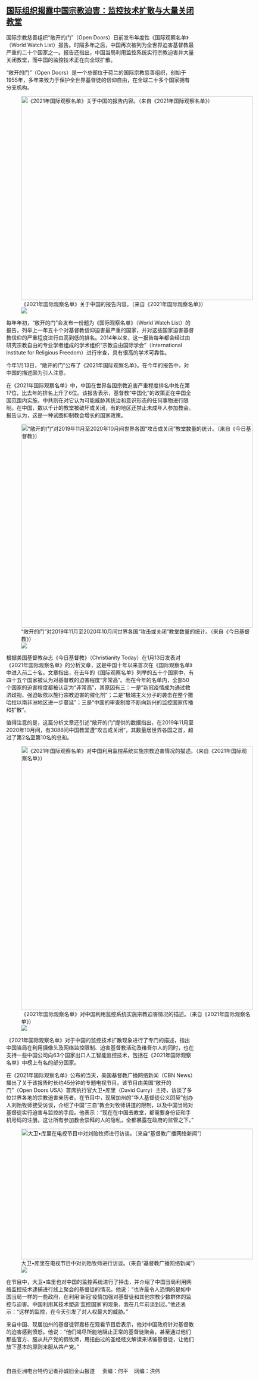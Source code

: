 <!--1610657485000-->
[国际组织揭露中国宗教迫害：监控技术扩散与大量关闭教堂](https://www.rfa.org/mandarin/yataibaodao/shehui/sc-01142021141532.html)
------

<p></p><p>国际宗教慈善组织<span>“</span><span>敞开的门</span><span>”</span><span>（</span><span>Open Doors</span><span>）日前发布年度性《国际观察名单》（</span><span>World Watch List</span><span>）报告。时隔多年之后，中国再次被列为全世界迫害基督教最严重的二十</span><span></span><span>个国家之一。报告还指出，中国当局利用监控系统实行宗教迫害并大量关闭教堂，而中国的监控技术正在向全球扩散。</span></p><p><span>“</span><span>敞开的门</span><span>”</span><span>（</span><span>Open Doors</span><span>）是一个总部位于荷兰的国际宗教慈善组织，创始于</span><span>1955</span><span>年，多年来致力于保护全世界基督徒的信仰自由，在全球二十</span><span></span><span>多个国家拥有分支机构。</span></p><p><span><figure class="image-richtext image-inline captioned" style="width:622px;"><img alt="《2021年国际观察名单》关于中国的报告内容。（来自《2021年国际观察名单》）" height="547" src="https://www.rfa.org/mandarin/yataibaodao/shehui/sc-01142021141532.html/m0114-sc1.jpg/@@images/1ca6bab7-7df1-4409-b42a-07c399e8ccfe.jpeg" title="M0114-SC1.jpg" width="622"/><figcaption class="image-caption">《2021年国际观察名单》关于中国的报告内容。（来自《2021年国际观察名单》）</figcaption><small></small><div id="zoomattribute"><a data-caption="《2021年国际观察名单》关于中国的报告内容。（来自《2021年国际观察名单》）" data-fancybox="" href="https://www.rfa.org/mandarin/yataibaodao/shehui/sc-01142021141532.html/m0114-sc1.jpg" id="single_image" title="《2021年国际观察名单》关于中国的报告内容。（来自《2021年国际观察名单》）"><img src="/++plone++rfa-resources/img/icon-zoom.png"/></a></div></figure></span></p><p><span>每年年初，</span><span>“</span><span>敞开的门</span><span>”</span><span>会发布一份题为《国际观察名单》（</span><span>World Watch List</span><span>）的报告，列举上一年五十</span><span></span><span>个对基督教信仰迫害最严重的国家，并对这些国家迫害基督教信仰的严重程度进行由高到低的排名。</span><span>2014</span><span>年以来，这一报告每年都会经过由研究宗教自由的专业学者组成的学术组织</span><span>“</span><span>宗教自由国际学会</span><span>”</span><span>（</span><span>International Institute for Religious Freedom</span><span>）进行审查，具有很高的学术可靠性。</span></p><p><span>今年</span><span>1</span><span>月</span><span>13</span><span>日，</span><span>“</span><span>敞开的门</span><span>”</span><span>公布了《</span><span>2021</span><span>年国际观察名单》。在今年的报告中，对中国的描述颇为引人注意。</span></p><p><span>在《</span><span>2021</span><span>年国际观察名单》中，中国在世界各国宗教迫害严重程度排名中处在第</span><span>17</span><span>位，比去年的排名上升了</span><span>6</span><span>位。该报告表示，基督教</span><span>“</span><span>中国化</span><span>”</span><span>的政策正在中国全国范围内实施，中共则在对它认为可能威胁其统治和意识形态的任何事物进行限制。在中国，数以千计的教堂被破坏或关闭，有的地区还禁止未成年人参加教会。报告认为，这是一种试图抑制教会增长的国家政策。</span></p><p><span><figure class="image-richtext image-inline captioned" style="width:622px;"><img alt="“敞开的门”对2019年11月至2020年10月间世界各国“攻击或关闭”教堂数量的统计。（来自《今日基督教》）" height="546" src="https://www.rfa.org/mandarin/yataibaodao/shehui/sc-01142021141532.html/m0114-sc2.jpg/@@images/1f1f519d-fd59-47c5-8ba7-482f4830c608.jpeg" title="M0114-SC2.JPG" width="622"/><figcaption class="image-caption">“敞开的门”对2019年11月至2020年10月间世界各国“攻击或关闭”教堂数量的统计。（来自《今日基督教》）</figcaption><small></small><div id="zoomattribute"><a data-caption="“敞开的门”对2019年11月至2020年10月间世界各国“攻击或关闭”教堂数量的统计。（来自《今日基督教》）" data-fancybox="" href="https://www.rfa.org/mandarin/yataibaodao/shehui/sc-01142021141532.html/m0114-sc2.jpg" id="single_image" title="“敞开的门”对2019年11月至2020年10月间世界各国“攻击或关闭”教堂数量的统计。（来自《今日基督教》）"><img src="/++plone++rfa-resources/img/icon-zoom.png"/></a></div></figure></span></p><p><span>根据美国基督教杂志《今日基督教》（</span><span>Christianity Today</span><span>）在</span><span>1</span><span>月</span><span>13</span><span>日发表对《</span><span>2021</span><span>年国际观察名单》的分析文章，这是中国十</span><span></span><span>年以来首次在《国际观察名单》中进入前二十</span><span></span><span>名。文章指出，在去年的《国际观察名单》列举的五十</span><span></span><span>个国家中，有四十五</span><span></span><span>个国家被认为对基督教的迫害程度</span><span>“</span><span>非常高</span><span>”</span><span>。而在今年的名单内，全部</span><span>50</span><span>个国家的迫害程度都被认定为</span><span>“</span><span>非常高</span><span>”</span><span>，其原因有三：一是</span><span>“</span><span>新冠疫情成为通过救济歧视、强迫皈依以施行宗教迫害的催化剂</span><span>”</span><span>；二是</span><span>“</span><span>极端主义分子的袭击在整个撒哈拉以南非洲地区进一步蔓延</span><span>”</span><span>；三是</span><span>“</span><span>中国的审查制度不断向新兴的监控国家传播和扩散</span><span>”</span><span>。</span></p><p><span>值得注意的是，这篇分析文章还引述</span><span>“</span><span>敞开的门</span><span>”</span><span>提供的数据指出，在</span><span>2019</span><span>年</span><span>11</span><span>月至</span><span>2020</span><span>年</span><span>10</span><span>月间，有</span><span>3088</span><span>间中国教堂遭</span><span>“</span><span>攻击或关闭</span><span>”</span><span>，其数量居世界各国之首，超过了第</span><span>2</span><span>名至第</span><span>10</span><span>名的总和。</span></p><p><span><figure class="image-richtext image-inline captioned" style="width:622px;"><img alt="《2021年国际观察名单》对中国利用监控系统实施宗教迫害情况的描述。（来自《2021年国际观察名单》）" height="708" src="https://www.rfa.org/mandarin/yataibaodao/shehui/sc-01142021141532.html/m0114-sc3.jpg/@@images/d4380c1a-7ed1-4793-b843-5074b72bc627.jpeg" title="M0114-SC3.jpg" width="622"/><figcaption class="image-caption">《2021年国际观察名单》对中国利用监控系统实施宗教迫害情况的描述。（来自《2021年国际观察名单》）</figcaption><small></small><div id="zoomattribute"><a data-caption="《2021年国际观察名单》对中国利用监控系统实施宗教迫害情况的描述。（来自《2021年国际观察名单》）" data-fancybox="" href="https://www.rfa.org/mandarin/yataibaodao/shehui/sc-01142021141532.html/m0114-sc3.jpg" id="single_image" title="《2021年国际观察名单》对中国利用监控系统实施宗教迫害情况的描述。（来自《2021年国际观察名单》）"><img src="/++plone++rfa-resources/img/icon-zoom.png"/></a></div></figure></span></p><p><span>《</span><span>2021</span><span>年国际观察名单》对于中国的监控技术扩散现象进行了专门的描述，指出中国当局在利用摄像头及网络监控限制、迫害基督教活动及维吾尔人的同时，也在支持一些中国公司向</span><span>63</span><span>个国家出口人工智能监控技术，包括在《</span><span>2021</span><span>年国际观察名单》中榜上有名的部分国家。</span></p><p><span>在《</span><span>2021</span><span>年国际观察名单》公布的当天，美国基督教广播网络新闻（</span><span>CBN News</span><span>）播出了关于该报告时长约</span><span>45</span><span>分钟的专题电视节目。该节目由美国</span><span>“</span><span>敞开的门</span><span>”</span><span>（</span><span>Open Doors USA</span><span>）首席执行官大卫</span><span>•</span><span>库里（</span><span>David Curry</span><span>）主持，访谈了多位世界各地的宗教迫害亲历者。在节目中，现居加州的</span><span>“</span><span>华人基督徒公义团契</span><span>”</span><span>创办人刘贻牧师接受访谈，介绍了中国</span><span>“</span><span>三自</span><span>”</span><span>教会对牧师讲道的限制，以及中国当局对基督徒实行迫害与监控的手段。他表示：</span><span>“</span><span>现在在中国去教堂，都需要身份证和手机号码的注册。这让所有参加教会崇拜的人的隐私，全都暴露在政府的监管之下。</span><span>”</span></p><p><span><figure class="image-richtext image-inline captioned" style="width:622px;"><img alt="大卫•库里在电视节目中对刘贻牧师进行访谈。（来自“基督教广播网络新闻”）" height="350" src="https://www.rfa.org/mandarin/yataibaodao/shehui/sc-01142021141532.html/m0114-sc4.jpg/@@images/fe6f1408-992a-487d-9d1c-07751156f3c3.jpeg" title="M0114-SC4.JPG" width="622"/><figcaption class="image-caption">大卫•库里在电视节目中对刘贻牧师进行访谈。（来自“基督教广播网络新闻”）</figcaption><small></small><div id="zoomattribute"><a data-caption="大卫•库里在电视节目中对刘贻牧师进行访谈。（来自“基督教广播网络新闻”）" data-fancybox="" href="https://www.rfa.org/mandarin/yataibaodao/shehui/sc-01142021141532.html/m0114-sc4.jpg" id="single_image" title="大卫•库里在电视节目中对刘贻牧师进行访谈。（来自“基督教广播网络新闻”）"><img src="/++plone++rfa-resources/img/icon-zoom.png"/></a></div></figure></span></p><p><span>在节目中，大卫</span><span>•</span><span>库里也对中国的监控系统进行了抨击，并介绍了中国当局利用网络监控技术逮捕进行线上聚会的基督徒的情况。他说：</span><span>“</span><span>也许最令人恐惧的是如中国当局一样的一些政府，在利用</span><span>‘</span><span>新冠</span><span>’</span><span>疫情加强对基督徒和其他宗教少数群体的监控与迫害。中国利用其技术塑造</span><span>‘</span><span>监控国家</span><span>’</span><span>的现象，我在几年前谈到过。</span><span>”</span><span>他还表示：</span><span>“</span><span>这样的监控，在今天引发了对人权最大的威胁。</span><span>”</span></p><p><span>来自中国、现居加州的基督徒郭嘉栋在观看节目后表示，他对中国政府针对基督教的迫害感到愤怒。他说：</span><span>“</span><span>他们竭尽所能地阻止正常的基督徒聚会，甚至通过他们那些官方、服从共产党的假牧师，用扭曲过的圣经经文解读来诱骗基督徒，让他们放下基本的原则来服从共产党。</span><span>”<p><br/></p><p><span>自由亚洲电台特约记者孙诚旧金山报道</span><span><span>     责</span></span><span>编：何平    网编：洪伟<br/></span></p></span></p>
